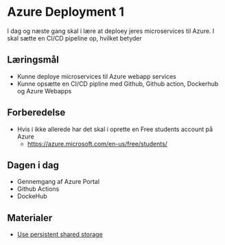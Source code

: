 # Azure Deployment 1
I dag og næste gang skal i lære at deploey jeres microservices til Azure. I skal sætte en CI/CD pipeline op, hvilket betyder 

## Læringsmål
* Kunne deploye microservices til Azure webapp services
* Kunne opsætte en CI/CD pipline med Github, Github action, Dockerhub og Azure Webapps

## Forberedelse
* Hvis i ikke allerede har det skal i oprette en Free students account på Azure
    * https://azure.microsoft.com/en-us/free/students/

## Dagen i dag
* Gennemgang af Azure Portal
* Github Actions
* DockeHub

## Materialer
* [Use persistent shared storage](https://learn.microsoft.com/en-us/azure/app-service/configure-custom-container?pivots=container-linux&tabs=debian#use-persistent-shared-storage)


